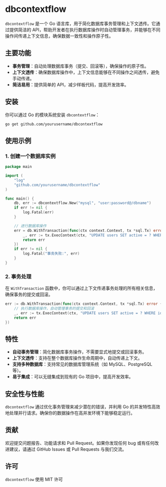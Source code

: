 # dbcontextflow

`dbcontextflow` 是一个 Go 语言库，用于简化数据库事务管理和上下文透传。它通过提供简洁的 API，帮助开发者在执行数据库操作时自动管理事务，并能够在不同操作间传递上下文信息，确保数据一致性和操作原子性。

## 主要功能

- **事务管理**：自动处理数据库事务（提交、回滚等），确保操作的原子性。
- **上下文透传**：确保数据库操作中，上下文信息能够在不同操作之间透传，避免手动传递。
- **简洁易用**：提供简单的 API，减少样板代码，提高开发效率。

## 安装

你可以通过 Go 的模块系统安装 `dbcontextflow`：

```bash
go get github.com/yourusername/dbcontextflow
```

## 使用示例

### 1. 创建一个数据库实例

```go
package main

import (
    "log"
    "github.com/yourusername/dbcontextflow"
)

func main() {
    db, err := dbcontextflow.New("mysql", "user:password@/dbname")
    if err != nil {
        log.Fatal(err)
    }

    // 进行数据库操作
    err = db.WithTransaction(func(ctx context.Context, tx *sql.Tx) error {
        _, err := tx.ExecContext(ctx, "UPDATE users SET active = ? WHERE id = ?", true, 1)
        return err
    })
    if err != nil {
        log.Fatal("事务失败:", err)
    }
}
```

### 2. 事务处理

在 `WithTransaction` 函数中，你可以通过上下文传递事务处理的所有相关信息，确保事务的提交或回滚。

```go
err := db.WithTransaction(func(ctx context.Context, tx *sql.Tx) error {
    // 执行数据库操作，自动管理事务的提交和回滚
    _, err := tx.ExecContext(ctx, "UPDATE users SET active = ? WHERE id = ?", true, 2)
    return err
})
```

## 特性

- **自动事务管理**：简化数据库事务操作，不需要显式地提交或回滚事务。
- **上下文透传**：支持在整个数据库操作生命周期中，自动传递上下文。
- **支持多种数据库**：支持常见的数据库管理系统（如 MySQL、PostgreSQL 等）。
- **易于集成**：可以无缝集成到现有的 Go 项目中，提高开发效率。

## 安全性与性能

`dbcontextflow` 通过优化事务管理来减少潜在的错误，并利用 Go 的并发特性高效地处理并行请求。确保你的数据操作在高并发环境下能够稳定运行。

## 贡献

欢迎提交问题报告、功能请求和 Pull Request。如果你发现任何 bug 或有任何改进建议，请通过 GitHub Issues 或 Pull Requests 与我们交流。

## 许可

`dbcontextflow` 使用 MIT 许可